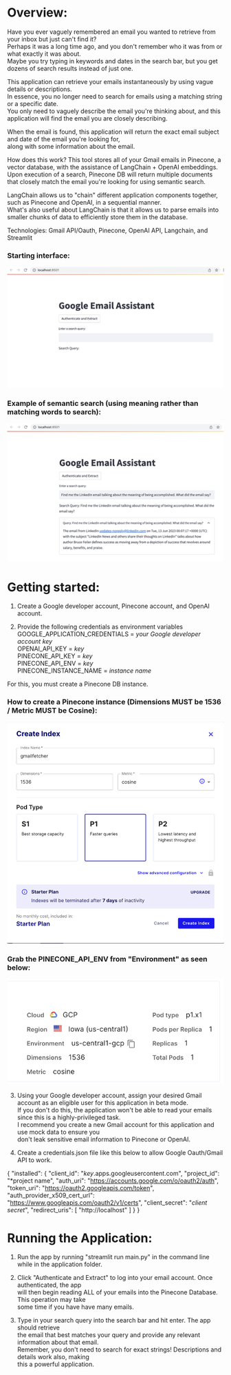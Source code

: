 # Overview:
Have you ever vaguely remembered an email you wanted to retrieve from your inbox but just can't find it?<br> 
Perhaps it was a long time ago, and you don't remember who it was from or what exactly it was about.<br>
Maybe you try typing in keywords and dates in the search bar, but you get dozens of search results instead of just one.<br>

This application can retrieve your emails instantaneously by using vague details or descriptions.<br>
In essence, you no longer need to search for emails using a matching string or a specific date.<br>
You only need to vaguely describe the email you're thinking about, and this application will find the email you are closely describing.<br>

When the email is found, this application will return the exact email subject and date of the email you're looking for,<br>
 along with some information about the email.

How does this work? This tool stores all of your Gmail emails in Pinecone, a vector database, with the assistance of LangChain + OpenAI embeddings.<br>
Upon execution of a search, Pinecone DB will return multiple documents that closely match the email you're looking for using semantic search.<br>

LangChain allows us to "chain" different application components together, such as Pinecone and OpenAI, in a sequential manner.<br>
What's also useful about LangChain is that it allows us to parse emails into smaller chunks of data to efficiently store them in the database.<br>

Technologies: Gmail API/Oauth, Pinecone, OpenAI API, Langchain, and Streamlit

### Starting interface:

![Example of app running](./demo/Starting_Interface.png)

### Example of semantic search (using meaning rather than matching words to search):

![Example of semantically searching](./demo/Query_Example.png)

# Getting started:
1. Create a Google developer account, Pinecone account, and OpenAI account.

2. Provide the following credentials as environment variables<br>
  GOOGLE_APPLICATION_CREDENTIALS = *your Google developer account key*<br>
  OPENAI_API_KEY = *key*<br>
  PINECONE_API_KEY = *key*<br>
  PINECONE_API_ENV = *key*<br>
  PINECONE_INSTANCE_NAME = *instance name*

  For this, you must create a Pinecone DB instance. 
  
  ### How to create a Pinecone instance (Dimensions MUST be 1536 / Metric MUST be Cosine):

![Pinecone Instance example](./demo/Pinecone_Instance.png)

### Grab the PINECONE_API_ENV from "Environment" as seen below:

![Pinecone Env example](./demo/Pinecone_Env.png)

3. Using your Google developer account, assign your desired Gmail account as an eligible user for this application in beta mode.<br>
  If you don't do this, the application won't be able to read your emails since this is a highly-privileged task.<br>
  I recommend you create a new Gmail account for this application and use mock data to ensure you<br>
  don't leak sensitive email information to Pinecone or OpenAI.

4. Create a credentials.json file like this below to allow Google Oauth/Gmail API to work.

  {
    "installed": {
      "client_id": "*key*.apps.googleusercontent.com",
      "project_id": "*project name",
      "auth_uri": "https://accounts.google.com/o/oauth2/auth",
      "token_uri": "https://oauth2.googleapis.com/token",
      "auth_provider_x509_cert_url": "https://www.googleapis.com/oauth2/v1/certs",
      "client_secret": "*client secret*",
      "redirect_uris": [
        "http://localhost"
      ]
    }
  }

# Running the Application:
1. Run the app by running "streamlit run main.py" in the command line while in the application folder.

2. Click "Authenticate and Extract" to log into your email account. Once authenticated, the app<br>
  will then begin reading ALL of your emails into the Pinecone Database. This operation may take<br>
  some time if you have have many emails.

3. Type in your search query into the search bar and hit enter. The app should retrieve<br>
  the email that best matches your query and provide any relevant information about that email.<br>
  Remember, you don't need to search for exact strings! Descriptions and details work also, making<br>
  this a powerful application.
